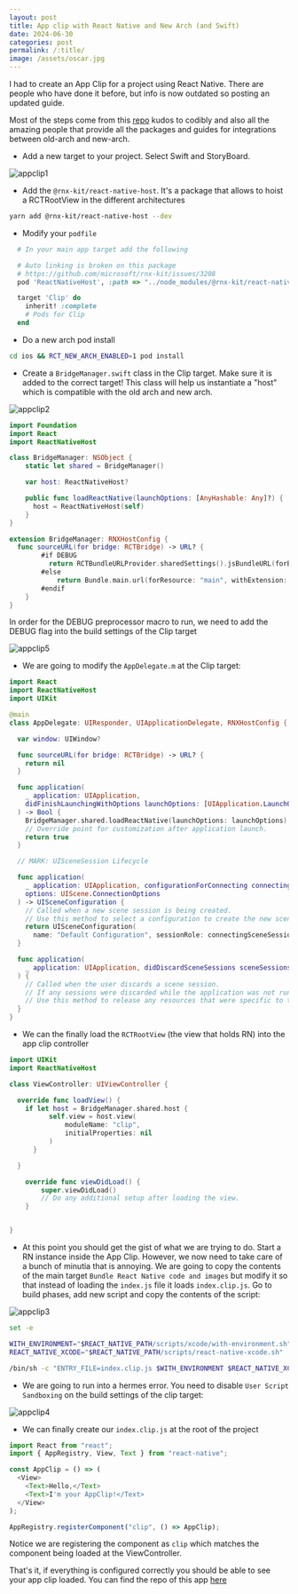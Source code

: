 ```yaml
---
layout: post
title: App clip with React Native and New Arch (and Swift)
date: 2024-06-30
categories: post
permalink: /:title/
image: /assets/oscar.jpg
---
```


I had to create an App Clip for a project using React Native. There are people who have done it before, but info is now outdated so posting an updated guide.

Most of the steps come from this [repo](https://github.com/codibly/app-clip-instant-app-react-native/blob/main/Creating-React-Native-AppClip.md) kudos to codibly and also all the amazing people that provide all the packages and guides for integrations between old-arch and new-arch.

- Add a new target to your project. Select Swift and StoryBoard.

![appclip1]({{site.url}}/assets/appclip1.jpg)

- Add the `@rnx-kit/react-native-host`. It's a package that allows to hoist a RCTRootView in the different architectures

```sh
yarn add @rnx-kit/react-native-host --dev
```

- Modify your `podfile`

```ruby
  # In your main app target add the following

  # Auto linking is broken on this package
  # https://github.com/microsoft/rnx-kit/issues/3208
  pod 'ReactNativeHost', :path => "../node_modules/@rnx-kit/react-native-host"

  target 'Clip' do
    inherit! :complete
    # Pods for Clip
  end
```

- Do a new arch pod install

```sh
cd ios && RCT_NEW_ARCH_ENABLED=1 pod install
```

- Create a `BridgeManager.swift` class in the Clip target. Make sure it is added to the correct target! This class will help us instantiate a "host" which is compatible with the old arch and new arch.

![appclip2]({{site.url}}/assets/appclip2.jpg)

```swift
import Foundation
import React
import ReactNativeHost

class BridgeManager: NSObject {
    static let shared = BridgeManager()

    var host: ReactNativeHost?

    public func loadReactNative(launchOptions: [AnyHashable: Any]?) {
      host = ReactNativeHost(self)
    }
}

extension BridgeManager: RNXHostConfig {
  func sourceURL(for bridge: RCTBridge) -> URL? {
        #if DEBUG
          return RCTBundleURLProvider.sharedSettings().jsBundleURL(forBundleRoot: "index.clip")
        #else
            return Bundle.main.url(forResource: "main", withExtension: "jsbundle")
        #endif
    }
}
```

In order for the DEBUG preprocessor macro to run, we need to add the DEBUG flag into the build settings of the Clip target

![appclip5]({{site.url}}/assets/appclip5.jpg)

- We are going to modify the `AppDelegate.m` at the Clip target:

```swift
import React
import ReactNativeHost
import UIKit

@main
class AppDelegate: UIResponder, UIApplicationDelegate, RNXHostConfig {

  var window: UIWindow?

  func sourceURL(for bridge: RCTBridge) -> URL? {
    return nil
  }

  func application(
    _ application: UIApplication,
    didFinishLaunchingWithOptions launchOptions: [UIApplication.LaunchOptionsKey: Any]?
  ) -> Bool {
    BridgeManager.shared.loadReactNative(launchOptions: launchOptions)
    // Override point for customization after application launch.
    return true
  }

  // MARK: UISceneSession Lifecycle

  func application(
    _ application: UIApplication, configurationForConnecting connectingSceneSession: UISceneSession,
    options: UIScene.ConnectionOptions
  ) -> UISceneConfiguration {
    // Called when a new scene session is being created.
    // Use this method to select a configuration to create the new scene with.
    return UISceneConfiguration(
      name: "Default Configuration", sessionRole: connectingSceneSession.role)
  }

  func application(
    _ application: UIApplication, didDiscardSceneSessions sceneSessions: Set<UISceneSession>
  ) {
    // Called when the user discards a scene session.
    // If any sessions were discarded while the application was not running, this will be called shortly after application:didFinishLaunchingWithOptions.
    // Use this method to release any resources that were specific to the discarded scenes, as they will not return.
  }
}
```

- We can the finally load the `RCTRootView` (the view that holds RN) into the app clip controller

```swift
import UIKit
import ReactNativeHost

class ViewController: UIViewController {

  override func loadView() {
    if let host = BridgeManager.shared.host {
          self.view = host.view(
              moduleName: "clip",
              initialProperties: nil
          )
      }

  }

    override func viewDidLoad() {
        super.viewDidLoad()
        // Do any additional setup after loading the view.
    }


}
```

- At this point you should get the gist of what we are trying to do. Start a RN instance inside the App Clip. However, we now need to take care of a bunch of minutia that is annoying. We are going to copy the contents of the main target `Bundle React Native code and images` but modify it so that instead of loading the `index.js` file it loads `index.clip.js`. Go to build phases, add new script and copy the contents of the script:

![appclip3]({{site.url}}/assets/appclip3.jpg)

```sh
set -e

WITH_ENVIRONMENT="$REACT_NATIVE_PATH/scripts/xcode/with-environment.sh"
REACT_NATIVE_XCODE="$REACT_NATIVE_PATH/scripts/react-native-xcode.sh"

/bin/sh -c "ENTRY_FILE=index.clip.js $WITH_ENVIRONMENT $REACT_NATIVE_XCODE"
```

- We are going to run into a hermes error. You need to disable `User Script Sandboxing` on the build settings of the clip target:

![appclip4]({{site.url}}/assets/appclip4.jpg)

- We can finally create our `index.clip.js` at the root of the project

```js
import React from "react";
import { AppRegistry, View, Text } from "react-native";

const AppClip = () => (
  <View>
    <Text>Hello,</Text>
    <Text>I'm your AppClip!</Text>
  </View>
);

AppRegistry.registerComponent("clip", () => AppClip);
```

Notice we are registering the component as `clip` which matches the component being loaded at the ViewController.

That's it, if everything is configured correctly you should be able to see your app clip loaded. You can find the repo of this app [here](https://github.com/ospfranco/RNAppClip)
